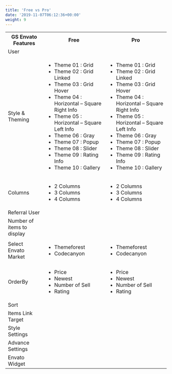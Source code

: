 ```yaml
---
title: 'Free vs Pro'
date: '2019-11-07T06:12:36+00:00'
weight: 9
---
```


<table class="table table-bordered free-vs-pro">
<tbody>
	<tr>
		<th>GS Envato Features</th>
		<th>Free</th>
		<th>Pro</th>
	</tr>
	<tr>
		<td>User</td>
		<td><i class="fa fa-check"></i></td>
		<td><i class="fa fa-check"></i></td>
	</tr>
	<tr>
		<td>Style &amp; Theming</td>
		<td class="themes-list">
			<ul>
			<li><i class="fa fa-check"></i> Theme 01 : Grid</li>
			<li><i class="fa fa-times"></i> Theme 02 : Grid Linked</li>
			<li><i class="fa fa-times"></i> Theme 03 : Grid Hover</li>
			<li><i class="fa fa-times"></i> Theme 04 : Horizontal – Square Right Info</li>
			<li><i class="fa fa-times"></i> Theme 05 : Horizontal – Square Left Info</li>
			<li><i class="fa fa-times"></i> Theme 06 : Gray</li>
			<li><i class="fa fa-times"></i> Theme 07 : Popup</li>
			<li><i class="fa fa-times"></i> Theme 08 : Slider</li>
			<li><i class="fa fa-times"></i> Theme 09 : Rating Info</li>
			<li><i class="fa fa-times"></i> Theme 10 : Gallery</li>
			</ul>
		</td>
		<td class="themes-list">
			<ul>
			<li><i class="fa fa-check"></i> Theme 01 : Grid</li>
			<li><i class="fa fa-check"></i> Theme 02 : Grid Linked</li>
			<li><i class="fa fa-check"></i> Theme 03 : Grid Hover</li>
			<li><i class="fa fa-check"></i> Theme 04 : Horizontal – Square Right Info</li>
			<li><i class="fa fa-check"></i> Theme 05 : Horizontal – Square Left Info</li>
			<li><i class="fa fa-check"></i> Theme 06 : Gray</li>
			<li><i class="fa fa-check"></i> Theme 07 : Popup</li>
			<li><i class="fa fa-check"></i> Theme 08 : Slider</li>
			<li><i class="fa fa-check"></i> Theme 09 : Rating Info</li>
			<li><i class="fa fa-check"></i> Theme 10 : Gallery</li>
			</ul>
		</td>
	</tr>
	<tr>
		<td>Columns</td>
		<td class="themes-list">
			<ul>
			<li><i class="fa fa-check"></i> 2 Columns</li>
			<li><i class="fa fa-check"></i> 3 Columns</li>
			<li><i class="fa fa-check"></i> 4 Columns</li>
			</ul>
		</td>
		<td class="themes-list">
			<ul>
			<li><i class="fa fa-check"></i> 2 Columns</li>
			<li><i class="fa fa-check"></i> 3 Columns</li>
			<li><i class="fa fa-check"></i> 4 Columns</li>
			</ul>
		</td>
	</tr>
	<tr>
		<td>Referral User</td>
		<td><i class="fa fa-check"></i></td>
		<td><i class="fa fa-check"></i></td>
	</tr>
	<tr>
		<td>Number of items to display</td>
		<td><i class="fa fa-check"></i></td>
		<td><i class="fa fa-check"></i></td>
	</tr>
	<tr>
		<td>Select Envato Market</td>
		<td class="themes-list">
			<ul>
			<li><i class="fa fa-check"></i> Themeforest</li>
			<li><i class="fa fa-check"></i> Codecanyon</li>
			</ul>
		</td>
		<td class="themes-list">
			<ul>
			<li><i class="fa fa-check"></i> Themeforest</li>
			<li><i class="fa fa-check"></i> Codecanyon</li>
			</ul>
		</td>
	</tr>
	<tr>
		<td>OrderBy</td>
		<td class="themes-list">
			<ul>
			<li><i class="fa fa-check"></i> Price</li>
			<li><i class="fa fa-check"></i> Newest</li>
			<li><i class="fa fa-check"></i> Number of Sell</li>
			<li><i class="fa fa-check"></i> Rating</li>
			</ul>
		</td>
		<td class="themes-list">
			<ul>
			<li><i class="fa fa-check"></i> Price</li>
			<li><i class="fa fa-check"></i> Newest</li>
			<li><i class="fa fa-check"></i> Number of Sell</li>
			<li><i class="fa fa-check"></i> Rating</li>
			</ul>
		</td>
	</tr>
	<tr>
		<td>Sort</td>
		<td><i class="fa fa-check"></i></td>
		<td><i class="fa fa-check"></i></td>
	</tr>
	<tr>
		<td>Items Link Target</td>
		<td><i class="fa fa-check"></i></td>
		<td><i class="fa fa-check"></i></td>
	</tr>
	<tr>
		<td>Style Settings</td>
		<td><i class="fa fa-times"></i></td>
		<td><i class="fa fa-check"></i></td>
	</tr>
	<tr>
		<td>Advance Settings</td>
		<td><i class="fa fa-times"></i></td>
		<td><i class="fa fa-check"></i></td>
	</tr>
	<tr>
		<td>Envato Widget</td>
		<td><i class="fa fa-times"></i></td>
		<td><i class="fa fa-check"></i></td>
	</tr>
</tbody>
</table>